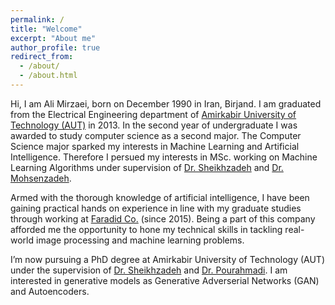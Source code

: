 ```yaml
---
permalink: /
title: "Welcome"
excerpt: "About me"
author_profile: true
redirect_from: 
  - /about/
  - /about.html
---
```



Hi,
I am Ali Mirzaei, born on December 1990 in Iran, Birjand. I am graduated from the Electrical Engineering department of [Amirkabir University of Technology (AUT)](http://www.aut.ac.ir/aut/fa/) in 2013. In the second year of undergraduate I was awarded to study computer science as a second major. The Computer Science major sparked my interests in  Machine Learning and Artificial Intelligence. Therefore I persued my interests in MSc. working on Machine Learning Algorithms under supervision of [Dr. Sheikhzadeh](http://www.aut.ac.ir/official/main.asp?uid=hsheikh) and [Dr. Mohsenzadeh](https://sites.google.com/site/dryaldamohsenzadeh/).

Armed with the thorough knowledge of artificial intelligence, I have been gaining practical hands on experience in line with my graduate studies through working at [Faradid Co.](www.faraadid.com) (since 2015). Being a part of this company afforded me the opportunity to hone my technical skills in tackling real-world image processing and machine learning problems. 

I’m now pursuing a PhD degree at Amirkabir University of Technology (AUT) under the supervision of [Dr. Sheikhzadeh](http://www.aut.ac.ir/official/main.asp?uid=hsheikh) and [Dr. Pourahmadi](http://ee.aut.ac.ir/autcms/people/verticalPagesAjax/professorHomePage.htm?url=pourahmpadi&depurl=electrical-engineering&lang=en&cid=7126483). I am interested in generative models as Generative Adverserial Networks (GAN) and Autoencoders.
